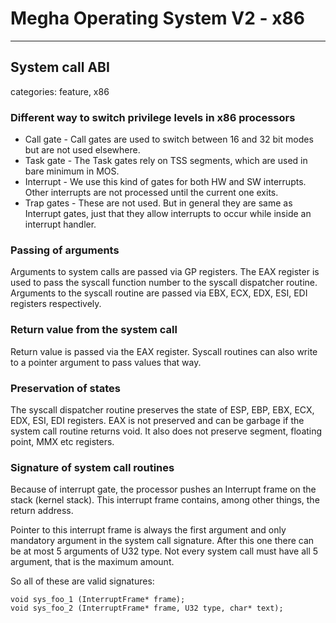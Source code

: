 # Megha Operating System V2 - x86
------------------------------------------------------------------------------

## System call ABI
categories: feature, x86

### Different way to switch privilege levels in x86 processors

* Call gate - Call gates are used to switch between 16 and 32 bit modes but are not used elsewhere.
* Task gate - The Task gates rely on TSS segments, which are used in bare minimum in MOS.
* Interrupt - We use this kind of gates for both HW and SW interrupts. Other interrupts are not
    processed until the current one exits.
* Trap gates - These are not used. But in general they are same as Interrupt gates, just that they
    allow interrupts to occur while inside an interrupt handler.

### Passing of arguments
Arguments to system calls are passed via GP registers. The EAX register is used to pass the syscall
function number to the syscall dispatcher routine. Arguments to the syscall routine are passed via 
EBX, ECX, EDX, ESI, EDI registers respectively.

### Return value from the system call
Return value is passed via the EAX register. Syscall routines can also write to a pointer argument
to pass values that way.

### Preservation of states

The syscall dispatcher routine preserves the state of ESP, EBP, EBX, ECX, EDX, ESI, EDI registers. 
EAX is not preserved and can be garbage if the system call routine returns void. It also does not 
preserve segment, floating point, MMX etc registers.

### Signature of system call routines
Because of interrupt gate, the processor pushes an Interrupt frame on the stack (kernel stack). This
interrupt frame contains, among other things, the return address.

Pointer to this interrupt frame is always the first argument and only mandatory argument in the
system call signature. After this one there can be at most 5 arguments of U32 type. Not every system
call must have all 5 argument, that is the maximum amount.

So all of these are valid signatures:
```
void sys_foo_1 (InterruptFrame* frame);
void sys_foo_2 (InterruptFrame* frame, U32 type, char* text);
```
